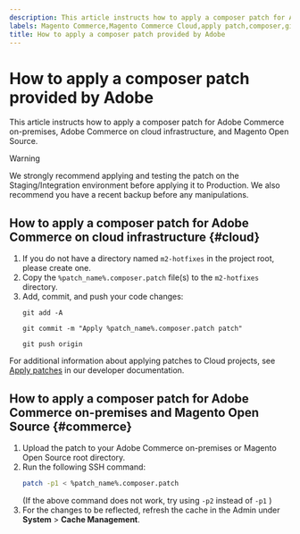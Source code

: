 ```yaml
---
description: This article instructs how to apply a composer patch for Adobe Commerce on-premises, Adobe Commerce on cloud infrastructure, and Magento Open Source.
labels: Magento Commerce,Magento Commerce Cloud,apply patch,composer,git,how to,patch,Adobe Commerce,cloud infrastructure,on-premises
title: How to apply a composer patch provided by Adobe
---
```


# How to apply a composer patch provided by Adobe

This article instructs how to apply a composer patch for Adobe Commerce on-premises, Adobe Commerce on cloud infrastructure, and Magento Open Source.

>[!WARNING]
>
>We strongly recommend applying and testing the patch on the Staging/Integration environment before applying it to Production. We also recommend you have a recent backup before any manipulations.

## How to apply a composer patch for Adobe Commerce on cloud infrastructure {#cloud}

1. If you do not have a directory named `m2-hotfixes` in the project root, please create one.
1. Copy the `%patch_name%.composer.patch` file(s) to the `m2-hotfixes` directory.
1. Add, commit, and push your code changes:
    ```git    
    git add -A
    ```
    ```git
    git commit -m "Apply %patch_name%.composer.patch patch"     
    ```
    ```git
    git push origin    
    ```    

For additional information about applying patches to Cloud projects, see [Apply patches](https://devdocs.magento.com/cloud/project/project-patch.html) in our developer documentation.

## How to apply a composer patch for Adobe Commerce on-premises and Magento Open Source {#commerce}

1. Upload the patch to your Adobe Commerce on-premises or Magento Open Source root directory.
1. Run the following SSH command:
    ```bash
    patch -p1 < %patch_name%.composer.patch
    ```
   (If the above command does not work, try using `-p2` instead of `-p1` )
1. For the changes to be reflected, refresh the cache in the Admin under **System** > **Cache Management**.